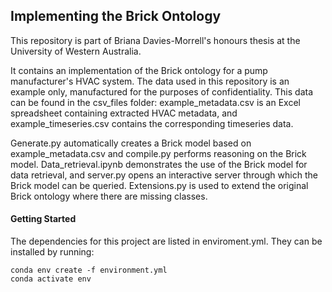 ## Implementing the Brick Ontology

This repository is part of Briana Davies-Morrell's honours thesis at the University of Western Australia. 

It contains an implementation of the Brick ontology for a pump manufacturer's HVAC system. The data used in this repository is an example only, manufactured for 
the purposes of confidentiality. This data can be found in the csv_files folder: example_metadata.csv is an Excel spreadsheet containing extracted HVAC metadata, and example_timeseries.csv contains the corresponding timeseries data.

Generate.py automatically creates a Brick model based on example_metadata.csv and compile.py performs reasoning on the Brick model. Data_retrieval.ipynb demonstrates the use of the Brick model for data retrieval, and server.py opens an interactive server through which the Brick model can be queried. Extensions.py is used to extend the original Brick ontology where there are missing classes.

#### Getting Started

The dependencies for this project are listed in enviroment.yml. They can be installed by running:

```
conda env create -f environment.yml
conda activate env
```